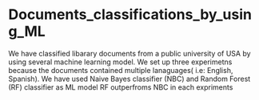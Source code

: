 # Documents_classifications_by_using_ML
We have classified libarary documents from a public university of USA by using several machine learning model.
We set up three experimetns because the documents contained multiple lanaguages( i.e: English, Spanish). We have used Naive Bayes classifier (NBC) and Random Forest (RF) classifier as ML model 
RF outperfroms NBC in each expriments
